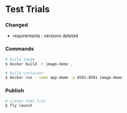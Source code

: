 # Test Trials

### Changed
- requirements : versions deleted

### Commands
``` bash
# build image
$ docker build -t image-demo .

# build container
$ docker run --name app-demo -p 8501:8501 image-demo
```

### Publish
``` bash
# create toml file
$ fly launch
```